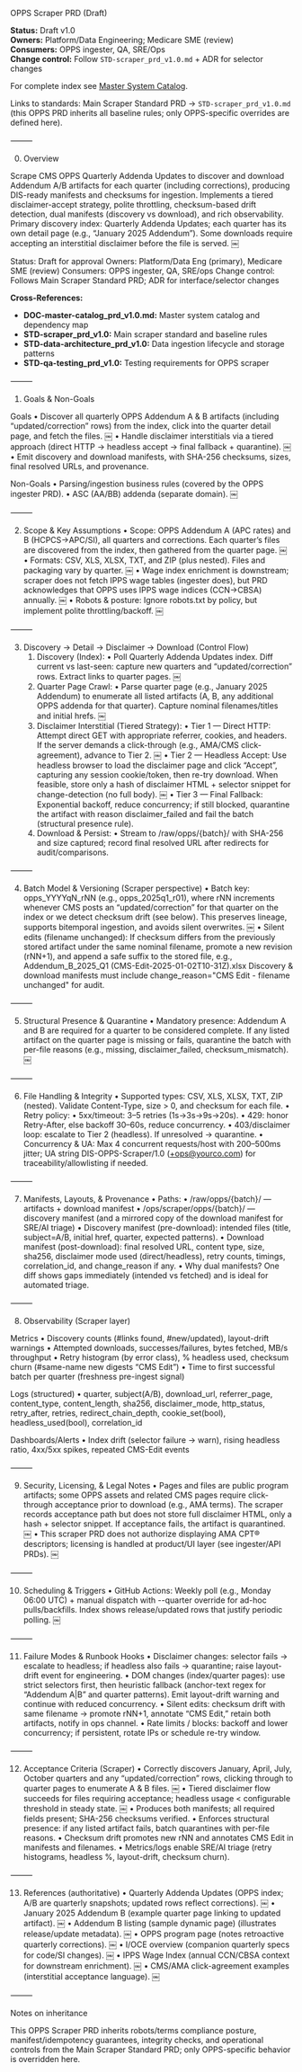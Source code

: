 OPPS Scraper PRD (Draft)

**Status:** Draft v1.0  
**Owners:** Platform/Data Engineering; Medicare SME (review)  
**Consumers:** OPPS ingester, QA, SRE/Ops  
**Change control:** Follow `STD-scraper_prd_v1.0.md` + ADR for selector changes

For complete index see [Master System Catalog](DOC-master-catalog_prd_v1.0.md).  

Links to standards: Main Scraper Standard PRD → `STD-scraper_prd_v1.0.md` (this OPPS PRD inherits all baseline rules; only OPPS-specific overrides are defined here).

⸻

0. Overview

Scrape CMS OPPS Quarterly Addenda Updates to discover and download Addendum A/B artifacts for each quarter (including corrections), producing DIS-ready manifests and checksums for ingestion. Implements a tiered disclaimer-accept strategy, polite throttling, checksum-based drift detection, dual manifests (discovery vs download), and rich observability. Primary discovery index: Quarterly Addenda Updates; each quarter has its own detail page (e.g., “January 2025 Addendum”). Some downloads require accepting an interstitial disclaimer before the file is served.  ￼

Status: Draft for approval
Owners: Platform/Data Eng (primary), Medicare SME (review)
Consumers: OPPS ingester, QA, SRE/ops
Change control: Follows Main Scraper Standard PRD; ADR for interface/selector changes

**Cross-References:**
- **DOC-master-catalog_prd_v1.0.md:** Master system catalog and dependency map
- **STD-scraper_prd_v1.0:** Main scraper standard and baseline rules
- **STD-data-architecture_prd_v1.0:** Data ingestion lifecycle and storage patterns
- **STD-qa-testing_prd_v1.0:** Testing requirements for OPPS scraper

⸻

1. Goals & Non-Goals

Goals
	•	Discover all quarterly OPPS Addendum A & B artifacts (including “updated/correction” rows) from the index, click into the quarter detail page, and fetch the files.  ￼
	•	Handle disclaimer interstitials via a tiered approach (direct HTTP → headless accept → final fallback + quarantine).  ￼
	•	Emit discovery and download manifests, with SHA-256 checksums, sizes, final resolved URLs, and provenance.

Non-Goals
	•	Parsing/ingestion business rules (covered by the OPPS ingester PRD).
	•	ASC (AA/BB) addenda (separate domain).  ￼

⸻

2. Scope & Key Assumptions
	•	Scope: OPPS Addendum A (APC rates) and B (HCPCS→APC/SI), all quarters and corrections. Each quarter’s files are discovered from the index, then gathered from the quarter page.  ￼
	•	Formats: CSV, XLS, XLSX, TXT, and ZIP (plus nested). Files and packaging vary by quarter.  ￼
	•	Wage index enrichment is downstream; scraper does not fetch IPPS wage tables (ingester does), but PRD acknowledges that OPPS uses IPPS wage indices (CCN→CBSA) annually.  ￼
	•	Robots & posture: Ignore robots.txt by policy, but implement polite throttling/backoff.  ￼

⸻

3. Discovery → Detail → Disclaimer → Download (Control Flow)
	1.	Discovery (Index):
	•	Poll Quarterly Addenda Updates index. Diff current vs last-seen: capture new quarters and “updated/correction” rows. Extract links to quarter pages.  ￼
	2.	Quarter Page Crawl:
	•	Parse quarter page (e.g., January 2025 Addendum) to enumerate all listed artifacts (A, B, any additional OPPS addenda for that quarter). Capture nominal filenames/titles and initial hrefs.  ￼
	3.	Disclaimer Interstitial (Tiered Strategy):
	•	Tier 1 — Direct HTTP: Attempt direct GET with appropriate referrer, cookies, and headers. If the server demands a click-through (e.g., AMA/CMS click-agreement), advance to Tier 2.  ￼
	•	Tier 2 — Headless Accept: Use headless browser to load the disclaimer page and click “Accept”, capturing any session cookie/token, then re-try download. When feasible, store only a hash of disclaimer HTML + selector snippet for change-detection (no full body).  ￼
	•	Tier 3 — Final Fallback: Exponential backoff, reduce concurrency; if still blocked, quarantine the artifact with reason disclaimer_failed and fail the batch (structural presence rule).
	4.	Download & Persist:
	•	Stream to /raw/opps/{batch}/ with SHA-256 and size captured; record final resolved URL after redirects for audit/comparisons.

⸻

4. Batch Model & Versioning (Scraper perspective)
	•	Batch key: opps_YYYYqN_rNN (e.g., opps_2025q1_r01), where rNN increments whenever CMS posts an “updated/correction” for that quarter on the index or we detect checksum drift (see below). This preserves lineage, supports bitemporal ingestion, and avoids silent overwrites.  ￼
	•	Silent edits (filename unchanged): If checksum differs from the previously stored artifact under the same nominal filename, promote a new revision (rNN+1), and append a safe suffix to the stored file, e.g.,
Addendum_B_2025_Q1 (CMS-Edit-2025-01-02T10-31Z).xlsx
Discovery & download manifests must include change_reason="CMS Edit - filename unchanged" for audit.

⸻

5. Structural Presence & Quarantine
	•	Mandatory presence: Addendum A and B are required for a quarter to be considered complete. If any listed artifact on the quarter page is missing or fails, quarantine the batch with per-file reasons (e.g., missing, disclaimer_failed, checksum_mismatch).  ￼

⸻

6. File Handling & Integrity
	•	Supported types: CSV, XLS, XLSX, TXT, ZIP (nested). Validate Content-Type, size > 0, and checksum for each file.
	•	Retry policy:
	•	5xx/timeout: 3–5 retries (1s→3s→9s→20s).
	•	429: honor Retry-After, else backoff 30–60s, reduce concurrency.
	•	403/disclaimer loop: escalate to Tier 2 (headless). If unresolved → quarantine.
	•	Concurrency & UA: Max 4 concurrent requests/host with 200–500ms jitter; UA string DIS-OPPS-Scraper/1.0 (+ops@yourco.com) for traceability/allowlisting if needed.

⸻

7. Manifests, Layouts, & Provenance
	•	Paths:
	•	/raw/opps/{batch}/ — artifacts + download manifest
	•	/ops/scraper/opps/{batch}/ — discovery manifest (and a mirrored copy of the download manifest for SRE/AI triage)
	•	Discovery manifest (pre-download): intended files (title, subject=A/B, initial href, quarter, expected patterns).
	•	Download manifest (post-download): final resolved URL, content type, size, sha256, disclaimer mode used (direct/headless), retry counts, timings, correlation_id, and change_reason if any.
	•	Why dual manifests? One diff shows gaps immediately (intended vs fetched) and is ideal for automated triage.

⸻

8. Observability (Scraper layer)

Metrics
	•	Discovery counts (#links found, #new/updated), layout-drift warnings
	•	Attempted downloads, successes/failures, bytes fetched, MB/s throughput
	•	Retry histogram (by error class), % headless used, checksum churn (#same-name new digests “CMS Edit”)
	•	Time to first successful batch per quarter (freshness pre-ingest signal)

Logs (structured)
	•	quarter, subject(A/B), download_url, referrer_page, content_type, content_length, sha256, disclaimer_mode, http_status, retry_after, retries, redirect_chain_depth, cookie_set(bool), headless_used(bool), correlation_id

Dashboards/Alerts
	•	Index drift (selector failure → warn), rising headless ratio, 4xx/5xx spikes, repeated CMS-Edit events

⸻

9. Security, Licensing, & Legal Notes
	•	Pages and files are public program artifacts; some OPPS assets and related CMS pages require click-through acceptance prior to download (e.g., AMA terms). The scraper records acceptance path but does not store full disclaimer HTML, only a hash + selector snippet. If acceptance fails, the artifact is quarantined.  ￼
	•	This scraper PRD does not authorize displaying AMA CPT® descriptors; licensing is handled at product/UI layer (see ingester/API PRDs).  ￼

⸻

10. Scheduling & Triggers
	•	GitHub Actions: Weekly poll (e.g., Monday 06:00 UTC) + manual dispatch with --quarter override for ad-hoc pulls/backfills. Index shows release/updated rows that justify periodic polling.  ￼

⸻

11. Failure Modes & Runbook Hooks
	•	Disclaimer changes: selector fails → escalate to headless; if headless also fails → quarantine; raise layout-drift event for engineering.
	•	DOM changes (index/quarter pages): use strict selectors first, then heuristic fallback (anchor-text regex for “Addendum A|B” and quarter patterns). Emit layout-drift warning and continue with reduced concurrency.
	•	Silent edits: checksum drift with same filename → promote rNN+1, annotate “CMS Edit,” retain both artifacts, notify in ops channel.
	•	Rate limits / blocks: backoff and lower concurrency; if persistent, rotate IPs or schedule re-try window.

⸻

12. Acceptance Criteria (Scraper)
	•	Correctly discovers January, April, July, October quarters and any “updated/correction” rows, clicking through to quarter pages to enumerate A & B files.  ￼
	•	Tiered disclaimer flow succeeds for files requiring acceptance; headless usage < configurable threshold in steady state.  ￼
	•	Produces both manifests; all required fields present; SHA-256 checksums verified.
	•	Enforces structural presence: if any listed artifact fails, batch quarantines with per-file reasons.
	•	Checksum drift promotes new rNN and annotates CMS Edit in manifests and filenames.
	•	Metrics/logs enable SRE/AI triage (retry histograms, headless %, layout-drift, checksum churn).

⸻

13. References (authoritative)
	•	Quarterly Addenda Updates (OPPS index; A/B are quarterly snapshots; updated rows reflect corrections).  ￼
	•	January 2025 Addendum B (example quarter page linking to updated artifact).  ￼
	•	Addendum B listing (sample dynamic page) (illustrates release/update metadata).  ￼
	•	OPPS program page (notes retroactive quarterly corrections).  ￼
	•	I/OCE overview (companion quarterly specs for code/SI changes).  ￼
	•	IPPS Wage Index (annual CCN/CBSA context for downstream enrichment).  ￼
	•	CMS/AMA click-agreement examples (interstitial acceptance language).  ￼

⸻

Notes on inheritance

This OPPS Scraper PRD inherits robots/terms compliance posture, manifest/idempotency guarantees, integrity checks, and operational controls from the Main Scraper Standard PRD; only OPPS-specific behavior is overridden here.
